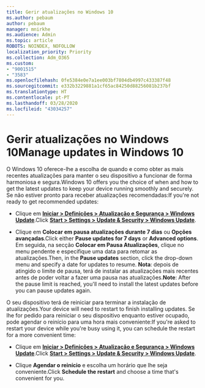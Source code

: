 ```yaml
---
title: Gerir atualizações no Windows 10
ms.author: pebaum
author: pebaum
manager: mnirkhe
ms.audience: Admin
ms.topic: article
ROBOTS: NOINDEX, NOFOLLOW
localization_priority: Priority
ms.collection: Adm_O365
ms.custom:
- "9001515"
- "3583"
ms.openlocfilehash: 0fe5384e0e7a1ee003bf7804db4997c433387f48
ms.sourcegitcommit: e332b3229881a1cf65ac84250d88256081b237bf
ms.translationtype: HT
ms.contentlocale: pt-PT
ms.lasthandoff: 03/28/2020
ms.locfileid: "43034257"
---
```

# <a name="manage-updates-in-windows-10"></a><span data-ttu-id="5cfea-102">Gerir atualizações no Windows 10</span><span class="sxs-lookup"><span data-stu-id="5cfea-102">Manage updates in Windows 10</span></span>

<span data-ttu-id="5cfea-103">O Windows 10 oferece-lhe a escolha de quando e como obter as mais recentes atualizações para manter o seu dispositivo a funcionar de forma harmoniosa e segura.</span><span class="sxs-lookup"><span data-stu-id="5cfea-103">Windows 10 offers you the choice of when and how to get the latest updates to keep your device running smoothly and securely.</span></span> <span data-ttu-id="5cfea-104">Se não estiver pronto para receber atualizações recomendadas:</span><span class="sxs-lookup"><span data-stu-id="5cfea-104">If you're not ready to get recommended updates:</span></span>

- <span data-ttu-id="5cfea-105">Clique em **[Iniciar > Definições > Atualização e Segurança > Windows Update](ms-settings:windowsupdate)**.</span><span class="sxs-lookup"><span data-stu-id="5cfea-105">Click **[Start > Settings > Update & Security > Windows Update](ms-settings:windowsupdate)**.</span></span>

- <span data-ttu-id="5cfea-106">Clique em **Colocar em pausa atualizações durante 7 dias** ou **Opções avançadas**.</span><span class="sxs-lookup"><span data-stu-id="5cfea-106">Click either **Pause updates for 7 days** or **Advanced options**.</span></span> <span data-ttu-id="5cfea-107">Em seguida, na secção **Colocar em Pausa Atualizações**, clique no menu pendente e especifique uma data para retomar as atualizações.</span><span class="sxs-lookup"><span data-stu-id="5cfea-107">Then, in the **Pause updates** section, click the drop-down menu and specify a date for updates to resume.</span></span> <span data-ttu-id="5cfea-108">**Nota**: depois de atingido o limite de pausa, terá de instalar as atualizações mais recentes antes de poder voltar a fazer uma pausa nas atualizações.</span><span class="sxs-lookup"><span data-stu-id="5cfea-108">**Note**: After the pause limit is reached, you'll need to install the latest updates before you can pause updates again.</span></span>

<span data-ttu-id="5cfea-109">O seu dispositivo terá de reiniciar para terminar a instalação de atualizações.</span><span class="sxs-lookup"><span data-stu-id="5cfea-109">Your device will need to restart to finish installing updates.</span></span> <span data-ttu-id="5cfea-110">Se lhe for pedido para reiniciar o seu dispositivo enquanto estiver ocupado, pode agendar o reinício para uma hora mais conveniente:</span><span class="sxs-lookup"><span data-stu-id="5cfea-110">If you're asked to restart your device while you're busy using it, you can schedule the restart for a more convenient time:</span></span>

- <span data-ttu-id="5cfea-111">Clique em **[Iniciar > Definições > Atualização e Segurança > Windows Update](ms-settings:windowsupdate)**.</span><span class="sxs-lookup"><span data-stu-id="5cfea-111">Click **[Start > Settings > Update & Security > Windows Update](ms-settings:windowsupdate)**.</span></span>

- <span data-ttu-id="5cfea-112">Clique **Agendar o reinício** e escolha um horário que lhe seja conveniente.</span><span class="sxs-lookup"><span data-stu-id="5cfea-112">Click **Schedule the restart** and choose a time that's convenient for you.</span></span>
